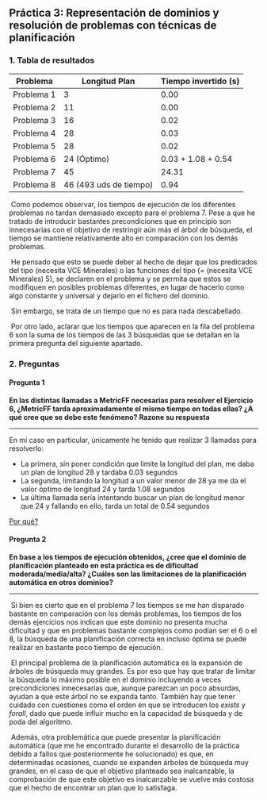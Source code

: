 ## Práctica 3: Representación de dominios y resolución de problemas con técnicas de planificación

### 1. Tabla de resultados

| Problema   | Longitud Plan          | Tiempo invertido  (s) |
| ---------- | ---------------------- | --------------------- |
| Problema 1 | 3                      | 0.00                  |
| Problema 2 | 11                     | 0.00                  |
| Problema 3 | 16                     | 0.02                  |
| Problema 4 | 28                     | 0.03                  |
| Problema 5 | 28                     | 0.02                  |
| Problema 6 | 24 (Óptimo)            | 0.03 + 1.08 + 0.54    |
| Problema 7 | 45                     | 24.31                 |
| Problema 8 | 46 (493 uds de tiempo) | 0.94                  |

​	Como podemos observar, los tiempos de ejecución de los diferentes problemas no tardan demasiado excepto para el problema 7. Pese a que he tratado de introducir bastantes precondiciones que en principio son innecesarias con el objetivo de restringir aún más el árbol de búsqueda, el tiempo se mantiene relativamente alto en comparación con los demás problemas.

​	He pensado que esto se puede deber al hecho de dejar que los predicados del tipo (necesita VCE Minerales) o las funciones del tipo (= (necesita VCE Minerales) 5), se declaren en el problema y se permita que estos se modifiquen en posibles problemas diferentes, en lugar de hacerlo como algo constante y universal y dejarlo en el fichero del dominio.

​	Sin embargo, se trata de un tiempo que no es para nada descabellado.

​	Por otro lado, aclarar que los tiempos que aparecen en la fila del problema 6 son la suma de los tiempos de las 3 búsquedas que se detallan en la primera pregunta del siguiente apartado.



### 2. Preguntas

#### Pregunta 1

**En las distintas llamadas a MetricFF necesarias para resolver el Ejercicio 6, ¿MetricFF tarda aproximadamente el mismo tiempo en todas ellas? ¿A qué cree que se debe este fenómeno? Razone su respuesta**

****

En mi caso en particular, únicamente he tenido que realizar 3 llamadas para resolverlo:

* La primera, sin poner condición que limite la longitud del plan, me daba un plan de longitud 28 y tardaba 0.03 segundos
* La segunda, limitando la longitud a un valor menor de 28 ya me da el valor óptimo de longitud 24 y tarda 1.08 segundos
* La última llamada sería intentando buscar un plan de longitud menor que 24 y fallando en ello, tarda un total de 0.54 segundos

<u>Por qué?</u>

#### Pregunta 2

**En base a los tiempos de ejecución obtenidos, ¿cree que el dominio de planificación planteado en esta práctica es de dificultad moderada/media/alta? ¿Cuáles son las limitaciones de la planificación automática en otros dominios?**

---

​	Si bien es cierto que en el problema 7 los tiempos se me han disparado bastante en comparación con los demás problemas, los tiempos de los demás ejercicios nos indican que este dominio no presenta mucha dificultad y que en problemas bastante complejos como podían ser el 6 o el 8, la búsqueda de una planificación correcta en incluso óptima se puede realizar en bastante poco tiempo de ejecución.

​	El principal problema de la planificación automática es la expansión de árboles de búsqueda muy grandes. Es por eso que hay que tratar de limitar la búsqueda lo máximo posible en el dominio incluyendo a veces precondiciones innecesarias que, aunque parezcan un poco absurdas, ayudan a que este árbol no se expanda tanto. También hay que tener cuidado con cuestiones como el orden en que se introducen los *exists* y *forall*, dado que puede influir mucho en la capacidad de búsqueda y de poda del algoritmo.

​	Además, otra problemática que puede presentar la planificación automática (que me he encontrado durante el desarrollo de la práctica debido a fallos que posteriormente he solucionado) es que, en determinadas ocasiones, cuando se expanden árboles de búsqueda muy grandes, en el caso de que el objetivo planteado sea inalcanzable, la comprobación de que este objetivo es inalcanzable se vuelve más costosa que el hecho de encontrar un plan que lo satisfaga.